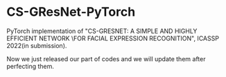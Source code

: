 # CS-GResNet-PyTorch
PyTorch implementation of "CS-GRESNET: A SIMPLE AND HIGHLY EFFICIENT NETWORK \\FOR FACIAL EXPRESSION RECOGNITION", ICASSP 2022(in submission).

Now we just released our part of codes and  we will update them after perfecting them.

